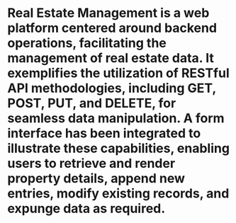 # Real Estate Management is a web platform centered around backend operations, facilitating the management of real estate data. It exemplifies the utilization of RESTful API methodologies, including GET, POST, PUT, and DELETE, for seamless data manipulation. A form interface has been integrated to illustrate these capabilities, enabling users to retrieve and render property details, append new entries, modify existing records, and expunge data as required.
